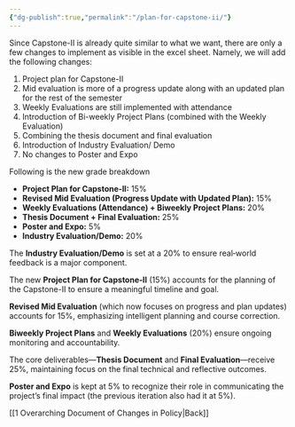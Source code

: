 ```yaml
---
{"dg-publish":true,"permalink":"/plan-for-capstone-ii/"}
---
```


Since Capstone-II is already quite similar to what we want, there are only a few changes to implement as visible in the excel sheet.
Namely, we will add the following changes:
1. Project plan for Capstone-II
2. Mid evaluation is more of a progress update along with an updated plan for the rest of the semester
3. Weekly Evaluations are still implemented with attendance
4. Introduction of Bi-weekly Project Plans (combined with the Weekly Evaluation)
5. Combining the thesis document and final evaluation
6. Introduction of Industry Evaluation/ Demo
7. No changes to Poster and Expo

Following is the new grade breakdown

- **Project Plan for Capstone‑II:** 15%
- **Revised Mid Evaluation (Progress Update with Updated Plan):** 15%
- **Weekly Evaluations (Attendance) + Biweekly Project Plans:** 20%
- **Thesis Document + Final Evaluation:** 25%
- **Poster and Expo:** 5%
- **Industry Evaluation/Demo:** 20%


The **Industry Evaluation/Demo** is set at a 20% to ensure real‑world feedback is a major component.

The new **Project Plan for Capstone‑II** (15%) accounts for the planning of the Capstone-II to ensure a meaningful timeline and goal.

 **Revised Mid Evaluation** (which now focuses on progress and plan updates) accounts for 15%, emphasizing intelligent planning and course correction.

**Biweekly Project Plans** and **Weekly Evaluations** (20%) ensure ongoing monitoring and accountability.

The core deliverables—**Thesis Document** and **Final Evaluation**—receive 25%, maintaining focus on the final technical and reflective outcomes.

**Poster and Expo** is kept at 5% to recognize their role in communicating the project’s final impact (the previous iteration also had it at 5%).

[[1 Overarching Document of Changes in Policy\|Back]]
